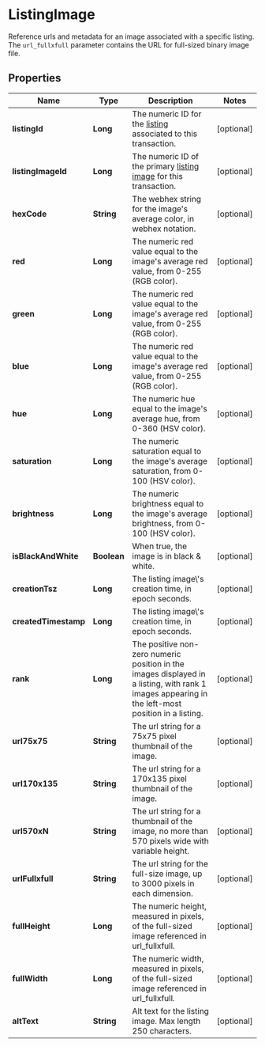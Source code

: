 

# ListingImage

Reference urls and metadata for an image associated with a specific listing. The `url_fullxfull` parameter contains the URL for full-sized binary image file.

## Properties

Name | Type | Description | Notes
------------ | ------------- | ------------- | -------------
**listingId** | **Long** | The numeric ID for the [listing](/documentation/reference#tag/ShopListing) associated to this transaction. |  [optional]
**listingImageId** | **Long** | The numeric ID of the primary [listing image](/documentation/reference#tag/ShopListing-Image) for this transaction. |  [optional]
**hexCode** | **String** | The webhex string for the image&#39;s average color, in webhex notation. |  [optional]
**red** | **Long** | The numeric red value equal to the image&#39;s average red value, from 0-255 (RGB color). |  [optional]
**green** | **Long** | The numeric red value equal to the image&#39;s average red value, from 0-255 (RGB color). |  [optional]
**blue** | **Long** | The numeric red value equal to the image&#39;s average red value, from 0-255 (RGB color). |  [optional]
**hue** | **Long** | The numeric hue equal to the image&#39;s average hue, from 0-360 (HSV color). |  [optional]
**saturation** | **Long** | The numeric saturation equal to the image&#39;s average saturation, from 0-100 (HSV color). |  [optional]
**brightness** | **Long** | The numeric brightness equal to the image&#39;s average brightness, from 0-100 (HSV color). |  [optional]
**isBlackAndWhite** | **Boolean** | When true, the image is in black &amp; white. |  [optional]
**creationTsz** | **Long** | The listing image\\&#39;s creation time, in epoch seconds. |  [optional]
**createdTimestamp** | **Long** | The listing image\\&#39;s creation time, in epoch seconds. |  [optional]
**rank** | **Long** | The positive non-zero numeric position in the images displayed in a listing, with rank 1 images appearing in the left-most position in a listing. |  [optional]
**url75x75** | **String** | The url string for a 75x75 pixel thumbnail of the image. |  [optional]
**url170x135** | **String** | The url string for a 170x135 pixel thumbnail of the image. |  [optional]
**url570xN** | **String** | The url string for a thumbnail of the image, no more than 570 pixels wide with variable height. |  [optional]
**urlFullxfull** | **String** | The url string for the full-size image, up to 3000 pixels in each dimension. |  [optional]
**fullHeight** | **Long** | The numeric height, measured in pixels, of the full-sized image referenced in url_fullxfull. |  [optional]
**fullWidth** | **Long** | The numeric width, measured in pixels, of the full-sized image referenced in url_fullxfull. |  [optional]
**altText** | **String** | Alt text for the listing image. Max length 250 characters. |  [optional]



